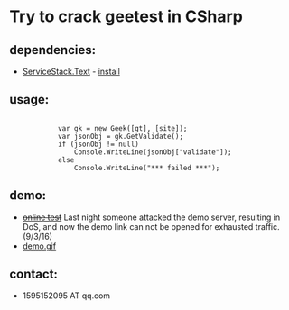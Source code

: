 # Try to crack geetest in CSharp
## dependencies: ##
+ [ ServiceStack.Text](https://github.com/ServiceStack/ServiceStack.Text) - [install](https://www.nuget.org/packages/ServiceStack.Text/)

## usage: ##
<pre><code>
            var gk = new Geek([gt], [site]);
            var jsonObj = gk.GetValidate();
            if (jsonObj != null)
                Console.WriteLine(jsonObj["validate"]);
            else
                Console.WriteLine("*** failed ***");
</code></pre>

## demo: ##
+ ~~[online test](http://experiment.imwork.net/gee/test.aspx)~~
Last night someone attacked the demo server, resulting in DoS, and now the demo link can not be opened for exhausted traffic. (9/3/16)
+ [demo.gif](/demo/geetest.gif)

## contact:  ##
+ 1595152095 AT qq.com